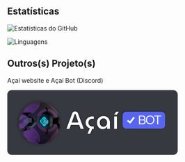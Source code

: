 ## Estatísticas

![Estatisticas do GitHub](https://github-readme-stats.vercel.app/api?username=jocafamaka&count_private=true&include_all_commits=true&locale=pt-br&theme=monokai&hide=contribs)

![Linguagens](https://github-readme-stats.vercel.app/api/top-langs/?username=jocafamaka&layout=compact&locale=pt-br&theme=monokai)

## Outros(s) Projeto(s)

Açaí website e Açaí Bot (Discord)

[![Açaí Bot Logo](/acai-bot-logo-verificado.png)](https://acaibot.site)
